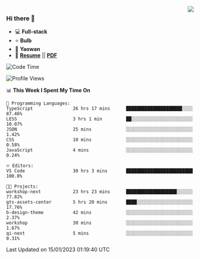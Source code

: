 <img align="right" src="https://github-readme-stats.vercel.app/api?username=LolipopJ&show_icons=true&count_private=true&hide_title=true&include_all_commits=true&theme=vue">

### Hi there 👋

- :computer: **Full-stack**
- :star: **Bulb**
- :pill: **Yaowan**
- :milky_way: [**Resume**](https://lolipopj.github.io/resume/) || [**PDF**](https://cdn.jsdelivr.net/gh/lolipopj/resume/export/resume-en.pdf)

<!--START_SECTION:waka-->
![Code Time](http://img.shields.io/badge/Code%20Time-860%20hrs%2028%20mins-blue)

![Profile Views](http://img.shields.io/badge/Profile%20Views-18-blue)

📊 **This Week I Spent My Time On** 

```text
💬 Programming Languages: 
TypeScript               26 hrs 17 mins      █████████████████████░░░░   87.46% 
LESS                     3 hrs 1 min         ██░░░░░░░░░░░░░░░░░░░░░░░   10.07% 
JSON                     25 mins             ░░░░░░░░░░░░░░░░░░░░░░░░░   1.42% 
CSS                      10 mins             ░░░░░░░░░░░░░░░░░░░░░░░░░   0.58% 
JavaScript               4 mins              ░░░░░░░░░░░░░░░░░░░░░░░░░   0.24%

🔥 Editors: 
VS Code                  30 hrs 3 mins       █████████████████████████   100.0%

🐱‍💻 Projects: 
workshop-next            23 hrs 23 mins      ███████████████████░░░░░░   77.82% 
gts-assets-center        5 hrs 20 mins       ████░░░░░░░░░░░░░░░░░░░░░   17.76% 
b-design-theme           42 mins             ░░░░░░░░░░░░░░░░░░░░░░░░░   2.37% 
workshop                 30 mins             ░░░░░░░░░░░░░░░░░░░░░░░░░   1.67% 
qi-next                  5 mins              ░░░░░░░░░░░░░░░░░░░░░░░░░   0.31%

```


 Last Updated on 15/01/2023 01:19:40 UTC
<!--END_SECTION:waka-->
